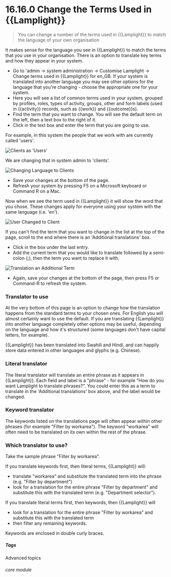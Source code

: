 # 16.16.0 <i class="fas fa-tools"></i> Change the Terms Used in {{Lamplight}}

> You can change a number of the terms used in {{Lamplight}} to match the language of your own organisation



It makes sense for the language you see in {{Lamplight}} to match the terms that you use in your organisation. There is an option to translate key terms and how they appear in your system.

- Go to 'admin -> system administration -> Customise Lamplight -> Change terms used in {{Lamplight}} for en_GB. If your system is translated into another language you may see other options for the language that you're changing - choose the appropriate one for your system.
- Here you will see a list of common terms used in your system, grouped by profiles, roles, types of activity, groups, other and form labels (used in {{activity}} records, such as {{work}} and {{outcome}}s).
- Find the term that you want to change. You will see the default term on the left, then a text box to the right of it. 
- Click in the text box and enter the term that you are going to use.


For example, in this system the people that we work with are currently called 'users'.
   
   ![Clients as 'Users'](16.16.0a.png)
   
We are changing that in system admin to 'clients'.
   
   ![Changing Language to Clients](16.16.0b.png)
   
   - Save your changes at the bottom of the page.
   - Refresh your system by pressing F5 on a Microsoft keyboard or Command R on a Mac.
   
Now when we see the term used in {{Lamplight}} it will show the word that you chose.  These changes apply for everyone using your system with the same language (i.e. 'en').
   
   ![User Changed to Client](16.16.0c.png)
   
If you can't find the term that you want to change in the list at the top of the page, scroll to the end where there is an 'Additional translations' box. 
- Click in the box under the last entry. 
- Add the current term that you would like to translate followed by a semi-colon (;), then the term you want to replace it with. 
 
![Translation an Additional Term](16.16.0d.png)

 - Again, save your changes at the bottom of the page, then press F5 or Command-R to refresh the system.  
 
 
### Translator to use

At the very bottom of this page is an option to change how the translation happens from the standard terms to your chosen ones.  For English you will almost certainly want to use the default.  If you are translating {{Lamplight}} into another language completely other options may be useful, depending on the language and how it's structured (some languages don't have capital letters, for example).

{{Lamplight}} has been translated into Swahili and Hindi, and can happily store data entered in other languages and glyphs (e.g. Chinese).

### Literal translator
The literal translator will translate an entire phrase as it appears in {{Lamplight}}.  Each field and label is a "phrase" - for example "How do you want Lamplight to translate phrases?".  You could enter this as a term to translate in the 'Additional translations' box above, and the label would be changed.

### Keyword translator
The keywords listed on the translations page will often appear within other phrases (for example "Filter by workarea").  The keyword "workarea" will often need to be translated on its own within the rest of the phrase. 

### Which translator to use?

Take the sample phrase "Filter by workarea".

If you translate keywords first, then literal terms, {{Lamplight}} will:
 - translate "workarea" and substitute the translated term into the phrase (e.g. "Filter by department")
 - look for a translation for the entire phrase "Filter by department" and substitute this with the translated term (e.g. "Department selector").
 
If you translate literal terms first, then keywords, then {{Lamplight}} will
 - look for a translation for the entire phrase "Filter by workarea" and substitute this with the translated term
 - then filter any remaining keywords.
 
Keywords are enclosed in double curly braces.



##### Tags
Advanced topics

###### core module
